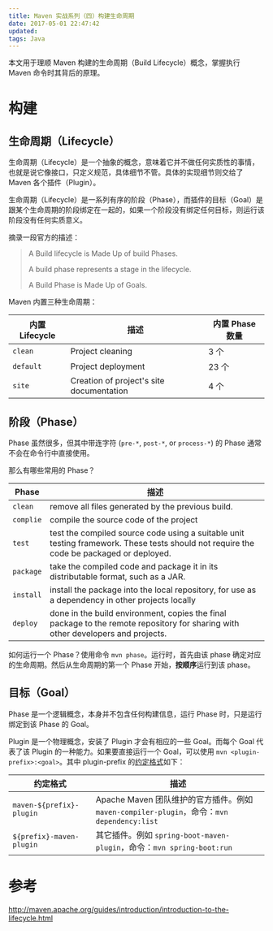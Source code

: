 ```yaml
---
title: Maven 实战系列（四）构建生命周期
date: 2017-05-01 22:47:42
updated:
tags: Java
---
```


本文用于理顺 Maven 构建的生命周期（Build Lifecycle）概念，掌握执行 Maven 命令时其背后的原理。

# 构建

## 生命周期（Lifecycle）

生命周期（Lifecycle）是一个抽象的概念，意味着它并不做任何实质性的事情，也就是说它像接口，只定义规范，具体细节不管。具体的实现细节则交给了 Maven 各个插件（Plugin）。

生命周期（Lifecycle）是一系列有序的阶段（Phase），而插件的目标（Goal）是跟某个生命周期的阶段绑定在一起的，如果一个阶段没有绑定任何目标，则运行该阶段没有任何实质意义。

摘录一段官方的描述：

> A Build lifecycle is Made Up of build Phases.
>
> A build phase represents a stage in the lifecycle.
>
> A Build Phase is Made Up of Goals.

Maven 内置三种生命周期：

| 内置 Lifecycle | 描述                                     | 内置 Phase 数量 |
| -------------- | ---------------------------------------- | --------------- |
| `clean`        | Project cleaning                         | 3 个            |
| `default`      | Project deployment                       | 23 个           |
| `site`         | Creation of project's site documentation | 4 个            |

## 阶段（Phase）

Phase 虽然很多，但其中带连字符 (`pre-*`, `post-*`, or `process-*`) 的 Phase 通常不会在命令行中直接使用。

那么有哪些常用的 Phase？

| Phase     | 描述                                                         |
| --------- | ------------------------------------------------------------ |
| `clean`   | remove all files generated by the previous build.            |
| `complie` | compile the source code of the project                       |
| `test`    | test the compiled source code using a suitable unit testing framework. These tests should not require the code be packaged or deployed. |
| `package` | take the compiled code and package it in its distributable format, such as a JAR. |
| `install` | install the package into the local repository, for use as a dependency in other projects locally |
| `deploy`  | done in the build environment, copies the final package to the remote repository for sharing with other developers and projects. |

如何运行一个 Phase？使用命令 `mvn phase`。运行时，首先由该 phase 确定对应的生命周期。然后从生命周期的第一个 Phase 开始，**按顺序**运行到该 phase。

## 目标（Goal）

Phase 是一个逻辑概念，本身并不包含任何构建信息，运行 Phase 时，只是运行绑定到该 Phase 的 Goal。

Plugin 是一个物理概念，安装了 Plugin 才会有相应的一些 Goal。而每个 Goal 代表了该 Plugin 的一种能力。如果要直接运行一个 Goal，可以使用 `mvn <plugin-prefix>:<goal>`。其中 plugin-prefix 的[约定格式](http://maven.apache.org/guides/introduction/introduction-to-plugin-prefix-mapping.html)如下：

| 约定格式                 | 描述                                                         |
| ------------------------ | ------------------------------------------------------------ |
| `maven-${prefix}-plugin` | Apache Maven 团队维护的官方插件。例如 `maven-compiler-plugin`，命令：`mvn dependency:list ` |
| `${prefix}-maven-plugin` | 其它插件。例如 `spring-boot-maven-plugin`，命令：`mvn spring-boot:run` |

# 参考

http://maven.apache.org/guides/introduction/introduction-to-the-lifecycle.html
